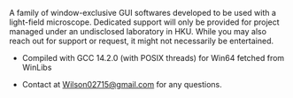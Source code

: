 A family of window-exclusive GUI softwares developed to be used with a light-field microscope. Dedicated support will only be provided for project managed under an undisclosed laboratory in HKU. While you may also reach out for support or request, it might not necessarily be entertained.

- Compiled with GCC 14.2.0 (with POSIX threads) for Win64 fetched from WinLibs

- Contact at Wilson02715@gmail.com for any questions.
